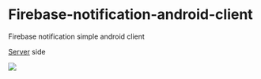 # Firebase-notification-android-client

Firebase notification simple android client

[0]: https://github.com/armcha/Firbase-notification-server-php
[Server][0] side 

![](https://lh3.googleusercontent.com/HdndOhx2AQ8KwpLXmopxGzMNX3HYO90hpFVzV7vvfeiXOSD75LMBJxjBFcPXl-qUKieeIt_etl7D6wZDDyljg6m84TkRcGaYrh0OQ4JMR8KciGfM_J4ARYAws-f9F007g1I2loWeke7Ast-43hDNmLsvq1jBN8UOVFCES1iliJWn-XzkcXlcfKofYAr4FI3jOWcoFRNlVYMdwGqyok1yoMhrAa-J5eTvIYhcOZMT_gZ5wLFsI_Bg3tH6ddlcx13jZacNudRNyaOQRR4w12XZojcDBNqfCvuD10fqYEkpmshOwLqmH1vHLjHbLY85hbeCCzBnXVps0cIR8XPUj5t7_7fglxYqw47rhnopwz0t4CmTqJ4XobcKDXbuAi_WNxHsGHCfF3ub_uVM_2u_ylNFkPrYAxTxZ2vga5vXci7QmxtYFtQr8NtlxuQdtL-ZnXvBW-f9SkZghiJllQ0lNBeG2M8Vz8CF1cObJpYFixmvy8j2g4cft9W4kIolxTgIX2PdEBakDdlxEcO4FUs9Yhw0NieqS-4VAaH0ivsK2TXVL-H25JOtLQJ05_LTVOAr_Uvm7fm4QdX8_Do_ESjQFZxqEEDpoHOM5QYy=w362-h643-no)
